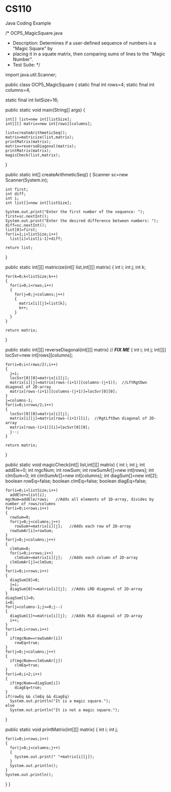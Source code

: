 # CS110
Java Coding Example

/* OCP5_MagicSquare.java
 * Description: Determines if a user-defined sequence of numbers is a "Magic Square" by 
 * placing it in a squate matrix, then comparing sums of lines to the "Magic Number".
 * Test Suite: 
 */

import java.util.Scanner;

public class OCP5_MagicSquare
{ 
  static final int rows=4;
  static final int columns=4;
  
  static final int listSize=16;
  
  public static void main(String[] args)
  {
    
    int[] list=new int[listSize];
    int[][] matrix=new int[rows][columns];
    
    list=createArithmeticSeq();
    matrix=matricize(list,matrix);
    printMatrix(matrix);
    matrix=reverseDiagonal(matrix);
    printMatrix(matrix);
    magicCheck(list,matrix);
  }
  
  public static int[] createArithmeticSeq()
  {
    Scanner sc=new Scanner(System.in);
    
    int first;
    int diff;
    int i;
    int list[]=new int[listSize];
    
    System.out.print("Enter the first number of the sequence: ");
    first=sc.nextInt();
    System.out.print("Enter the desired difference between numbers: ");
    diff=sc.nextInt();
    list[0]=first;
    for(i=1;i<listSize;i++)
      list[i]=list[i-1]+diff;
    
    return list;
  }
  
  public static int[][] matricize(int[] list,int[][] matrix)
  {
    int i;
    int j;
    int k;
    
    for(k=0;k<listSize;k++)
    {
      for(i=0;i<rows;i++)
      {
        for(j=0;j<columns;j++)
        {
          matrix[i][j]=list[k];
          k++;
        }
      }
    }
    
    return matrix;
  }
  
  public static int[][] reverseDiagonal(int[][] matrix)  // ***FIX ME***
  {
    int i;
    int j;
    int[][] locSvr=new int[rows][columns];
    
    for(i=0;i<(rows/2);i++)
    {
      j=i;
      locSvr[0][0]=matrix[i][j];
      matrix[i][j]=matrix[rows-(i+1)][columns-(j+1)];  //LftRgtDwn diagonal of 2D-array
      matrix[rows-(i+1)][columns-(j+1)]=locSvr[0][0];
    }
    j=columns-1;
    for(i=0;i<rows/2;i++)
    {
      locSvr[0][0]=matrix[i][j];
      matrix[i][j]=matrix[rows-(i+1)][i];  //RgtLftDwn diagonal of 2D-array
      matrix[rows-(i+1)][i]=locSvr[0][0];
      j--;
    }
    
    return matrix;
  }
  
  public static void magicCheck(int[] list,int[][] matrix)
  {
    int i;
    int j;
    int addEle=0;
    int mgcNum;
    int rowSum;
    int rowSumAr[]=new int[rows];
    int clmSum=0;
    int clmSumAr[]=new int[columns];
    int diagSum[]=new int[2];
    boolean rowEq=false;
    boolean clmEq=false;
    boolean diagEq=false;
    
    for(i=0;i<listSize;i++)
      addEle+=list[i];
    mgcNum=addEle/rows;   //Adds all elements of 1D-array, divides by number of rows/columns
    for(i=0;i<rows;i++)
    {
      rowSum=0;
      for(j=0;j<columns;j++)
        rowSum+=matrix[i][j];   //Adds each row of 2D-array
      rowSumAr[i]=rowSum;
    }
    for(j=0;j<columns;j++)
    {
      clmSum=0;
      for(i=0;i<rows;i++)
        clmSum+=matrix[i][j];   //Adds each column of 2D-array
      clmSumAr[j]=clmSum;
    }
    for(i=0;i<rows;i++)
    {
      diagSum[0]=0;
      j=i;
      diagSum[0]+=matrix[i][j];  //Adds LRD diagonal of 2D-array
    }
    diagSum[1]=0;
    i=0;
    for(j=columns-1;j>=0;j--)
    {
      diagSum[1]+=matrix[i][j];  //Adds RLD diagonal of 2D-array
      i++;
    }
    for(i=0;i<rows;i++)
    {
      if(mgcNum==rowSumAr[i])
        rowEq=true;
    }
    for(j=0;j<columns;j++)
    {
      if(mgcNum==clmSumAr[j])
        clmEq=true;
    }
    for(i=0;i<2;i++)
    {
      if(mgcNum==diagSum[i])
        diagEq=true;
    }
    if(rowEq && clmEq && diagEq)
      System.out.println("It is a magic square.");
    else
      System.out.println("It is not a magic square.");
  }
  
  public static void printMatrix(int[][] matrix)
  {
    int i;
    int j;
    
    for(i=0;i<rows;i++)
    {
      for(j=0;j<columns;j++)
      {
        System.out.print(" "+matrix[i][j]);
      }
      System.out.println();
    }
    System.out.println();
  }
}
